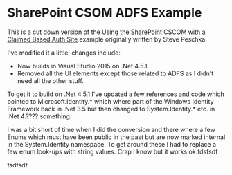 # SharePoint CSOM ADFS Example

This is a cut down version of the [Using the SharePoint CSCOM with a Claimed Based Auth Site][ClaimsArticle] example originally written by Steve Peschka.

I've modified it a little, changes include: 
- Now builds in Visual Studio 2015 on .Net 4.5.1.
- Removed all the UI elements except those related to ADFS as I didn't need all the other stuff.

To get it to build on .Net 4.5.1 I've updated a few references and code which pointed to Microsoft.Identity.* which where part of the Windows Identity Framework back in .Net 3.5 but then changed to System.Identity.* etc. in .Net 4.???? something.

I was a bit short of time when I did the conversion and there where a few Enums which must have been public in the past but are now marked internal in the System.Identity namespace. To get around these I had to replace a few enum look-ups with string values. Crap I know but it works ok.fdsfsdf



fsdfsdf






















<!-- LINKS -->
[ClaimsArticle]: https://samlman.wordpress.com/2015/02/28/using-the-client-object-model-with-a-claims-based-auth-site-in-sharepoint-2010/



